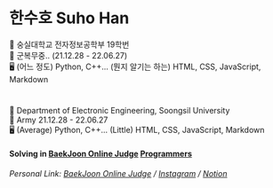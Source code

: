 # 한수호 Suho Han  


🏫 숭실대학교 전자정보공학부 19학번  
💂 군복무중.. (21.12.28 - 22.06.27)  
🖥️ (어느 정도) Python, C++... (뭔지 알기는 하는) HTML, CSS, JavaScript, Markdown
#


🏫 Department of Electronic Engineering, Soongsil University  
💂 Army 21.12.28 - 22.06.27  
🖥️ (Average) Python, C++... (Little) HTML, CSS, JavaScript, Markdown


#### Solving in [BaekJoon Online Judge](https://www.acmicpc.net/) [Programmers](https://www.programmers.co.kr)


###### Personal Link: [BaekJoon Online Judge](https://www.acmicpc.net/user/hansuho36eie) / [Instagram](https://www.instagram.com/suho_hn) / [Notion](https://unbroken2650.notion.site/Python-Baekjoon-862515fd399443398bdc37cc810ea121)
